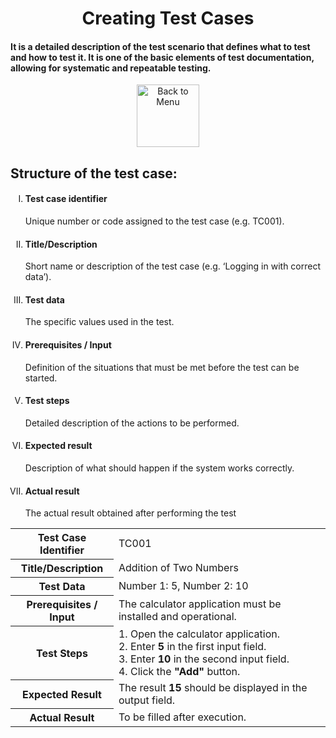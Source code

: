 <div align="center"><h1>Creating Test Cases</h1></div>
<h4>It is a detailed description of the test scenario that defines what to test and how to test it. It is one of the basic elements of test documentation, allowing for systematic and repeatable testing.</h4>
<div align="center">
<a href=https://github.com/Prime2390/Prime2390/blob/main/Notes/MyNote.md>
    <img src="https://raw.githubusercontent.com/Prime2390/Prime2390/refs/heads/main/Icons/DALL·E%202024-11-11%2022.20.53%20-%20A%20minimalistic%20and%20modern%20icon%20representing%20'Back%20to%20Menu'.%20The%20icon%20should%20feature%20an%20arrow%20pointing%20to%20a%20menu%20or%20list%20symbol%2C%20indicating%20navigation%20.webp" alt="Back to Menu" style="width:100px;height:100px;">
</a>
</div>

<h2>Structure of the test case:</h2>

<ol type=I>
    <li>
        <h4>Test case identifier</h4>
        <p>Unique number or code assigned to the test case (e.g. TC001).</p>
    </li>
    
 <li>
        <h4>Title/Description</h4>
        <p>Short name or description of the test case (e.g. ‘Logging in with correct data’).</p>
</li>
    
 <li>
        <h4>Test data</h4>
        <p>The specific values used in the test.</p>
    </li>
    
<li>
        <h4>Prerequisites / Input</h4>
         <p>Definition of the situations that must be met before the test can be started.</p>
    </li>


 <li>
        <h4>Test steps</h4>
        <p>Detailed description of the actions to be performed.</p>
    </li>

 <li>
        <h4>Expected result</h4>
        <p>Description of what should happen if the system works correctly.</p>
    </li>

 <li>
        <h4>Actual result</h4>
        <p>The actual result obtained after performing the test</p>
    </li>
    
</ol>

<table>
        <tr>
            <th>Test Case Identifier</th>
            <td>TC001</td>
        </tr>
        <tr>
            <th>Title/Description</th>
            <td>Addition of Two Numbers</td>
        </tr>
        <tr>
            <th>Test Data</th>
            <td>Number 1: 5, Number 2: 10</td>
        </tr>
        <tr>
            <th>Prerequisites / Input</th>
            <td>The calculator application must be installed and operational.</td>
        </tr>
        <tr>
            <th>Test Steps</th>
            <td>
                1. Open the calculator application.<br>
                2. Enter <strong>5</strong> in the first input field.<br>
                3. Enter <strong>10</strong> in the second input field.<br>
                4. Click the <strong>"Add"</strong> button.
            </td>
        </tr>
        <tr>
            <th>Expected Result</th>
            <td>The result <strong>15</strong> should be displayed in the output field.</td>
        </tr>
        <tr>
            <th>Actual Result</th>
            <td>To be filled after execution.</td>
        </tr>
    </table>
